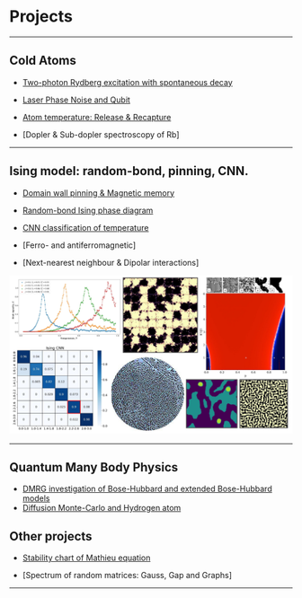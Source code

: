 

# Projects

---

## Cold Atoms

- [Two-photon Rydberg excitation with spontaneous decay](/Portfolio/main_eng.pdf)
  
- [Laser Phase Noise and Qubit](/Portfolio/projects/LaserNoise/LaserNoise)

- [Atom temperature: Release & Recapture](/Portfolio/projects/Rel&Rec/Rel&Rec)

- [Dopler & Sub-dopler spectroscopy of Rb]

---

## Ising model: random-bond, pinning, CNN. 

- [Domain wall pinning & Magnetic memory](/Portfolio/projects/PinningMemory/PinningMemory)

- [Random-bond Ising phase diagram](/Portfolio/projects/RandomIsing/RandomIsing)

- [CNN classification of temperature](/Portfolio/projects/CNN_Ising/CNN_Ising)

- [Ferro- and antiferromagnetic]

- [Next-nearest neighbour & Dipolar interactions]


<img src="images/Ising_Logo.jpg?raw=true"/>

---

## Quantum Many Body Physics


- [DMRG investigation of Bose-Hubbard and extended Bose-Hubbard models](https://github.com/mgoloshchapov/Bose-Hubbard-phases)
- [Diffusion Monte-Carlo and Hydrogen atom](/Portfolio/projects/DMC/DMC)

## Other projects

- [Stability chart of Mathieu equation](/Portfolio/projects/Mathieu/Mathieu)

- [Spectrum of random matrices: Gauss, Gap and Graphs]
---
